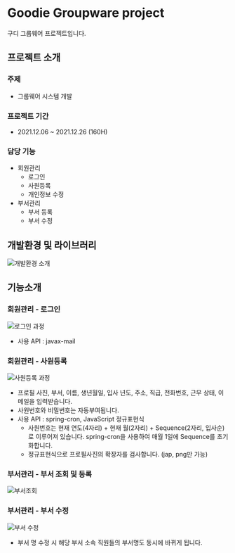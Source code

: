 # Goodie Groupware project
구디 그룹웨어 프로젝트입니다.

## 프로젝트 소개
### 주제
- 그룹웨어 시스템 개발

### 프로젝트 기간
- 2021.12.06 ~ 2021.12.26 (160H)

### 담당 기능
- 회원관리
  - 로그인
  - 사원등록
  - 개인정보 수정
- 부서관리
  - 부서 등록
  - 부서 수정

## 개발환경 및 라이브러리
![개발환경 소개](https://user-images.githubusercontent.com/89020079/211256203-b3f77ec6-d11b-42f4-8f13-a11e579ecabe.png)

## 기능소개
### 회원관리 - 로그인
![로그인 과정](https://user-images.githubusercontent.com/89020079/211256508-c19450d3-f5c0-4cc0-9f7a-1e3ba9246d86.png)
- 사용 API : javax-mail

### 회원관리 - 사원등록
![사원등록 과정](https://user-images.githubusercontent.com/89020079/211257582-5b743b41-64d6-415e-8303-e22962360a02.png)
- 프로필 사진, 부서, 이름, 생년월일, 입사 년도, 주소, 직급, 전화번호, 근무 상태, 이메일을 입력받습니다.
- 사원번호와 비밀번호는 자동부여됩니다.
- 사용 API : spring-cron, JavaScript 정규표현식
  - 사원번호는 현재 연도(4자리) + 현재 월(2자리) + Sequence(2자리, 입사순)로 이루어져 있습니다. spring-cron을 사용하여 매월 1일에 Sequence를 초기화합니다.
  - 정규표현식으로 프로필사진의 확장자를 검사합니다. (jap, png만 가능)

### 부서관리 - 부서 조회 및 등록
![부서조회](https://user-images.githubusercontent.com/89020079/211258308-de71fe9b-b06e-47d7-ad24-a3bd4f5185d4.png)

### 부서관리 - 부서 수정
![부서 수정](https://user-images.githubusercontent.com/89020079/211258368-f1a76bbe-ef80-4ea5-9029-f5cd19a49980.png)
- 부서 명 수정 시 해당 부서 소속 직원들의 부서명도 동시에 바뀌게 됩니다.
